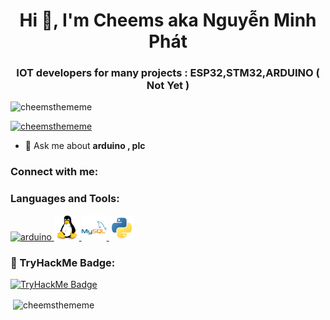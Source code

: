 <h1 align="center">Hi 👋, I'm Cheems aka Nguyễn Minh Phát</h1>
<h3 align="center">IOT developers for many projects : ESP32,STM32,ARDUINO ( Not Yet )</h3>

<p align="left"> <img src="https://komarev.com/ghpvc/?username=cheemsthememe&label=Profile%20views&color=0e75b6&style=flat" alt="cheemsthememe" /> </p>

<p align="left"> <a href="https://github.com/ryo-ma/github-profile-trophy"><img src="https://github-profile-trophy.vercel.app/?username=cheemsthememe" alt="cheemsthememe" /></a> </p>

- 💬 Ask me about **arduino , plc**

<h3 align="left">Connect with me:</h3>
<p align="left">
</p>

<h3 align="left">Languages and Tools:</h3>
<p align="left"> 
  <a href="https://www.arduino.cc/" target="_blank" rel="noreferrer"> 
    <img src="https://cdn.worldvectorlogo.com/logos/arduino-1.svg" alt="arduino" width="40" height="40"/> 
  </a> 
  <a href="https://www.linux.org/" target="_blank" rel="noreferrer"> 
    <img src="https://raw.githubusercontent.com/devicons/devicon/master/icons/linux/linux-original.svg" alt="linux" width="40" height="40"/> 
  </a> 
  <a href="https://www.mysql.com/" target="_blank" rel="noreferrer"> 
    <img src="https://raw.githubusercontent.com/devicons/devicon/master/icons/mysql/mysql-original-wordmark.svg" alt="mysql" width="40" height="40"/> 
  </a> 
  <a href="https://www.python.org" target="_blank" rel="noreferrer"> 
    <img src="https://raw.githubusercontent.com/devicons/devicon/master/icons/python/python-original.svg" alt="python" width="40" height="40"/> 
  </a> 
</p>

<h3 align="left">🧠 TryHackMe Badge:</h3>
<p align="left">
  <a href="https://tryhackme.com/p/4702831" target="_blank">
    <img src="https://tryhackme-badges.s3.amazonaws.com/4702831.png" alt="TryHackMe Badge" />
  </a>
</p>

<p>&nbsp;<img align="center" src="https://github-readme-stats.vercel.app/api?username=cheemsthememe&show_icons=true&locale=en" alt="cheemsthememe" /></p>
